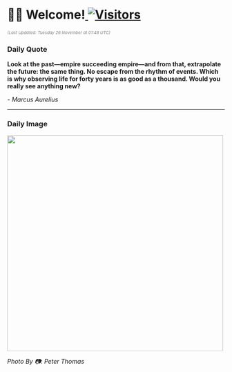 <h1>👋🏽 Welcome!<a href="https://github.com/OmitNomis/"> <img src="https://visitor-badge.laobi.icu/badge?page_id=OmitNomis" alt="Visitors"></a></h1>

<i><p style="font-size: 0.6rem; color:gray">(Last Updated: Tuesday 26 November at 01:48 UTC)</p></i>

<h3> Daily Quote </h3>
<b><p>Look at the past—empire succeeding empire—and from that, extrapolate the future: the same thing. No escape from the rhythm of events. Which is why observing life for forty years is as good as a thousand. Would you really see anything new?</p></b>
<i><caption style="font-size: 0.8rem; color:gray;">- Marcus Aurelius</caption></i>


<hr>

<h3>Daily Image</h3>
<a href="https://images.unsplash.com/photo-1729731321964-6729f1b95c29?crop=entropy&cs=srgb&fm=jpg&ixid=M3w2MjM3MzF8MHwxfHJhbmRvbXx8fHx8fHx8fDE3MzI1ODU3MDN8&ixlib=rb-4.0.3&q=85" target="_blank"><img style="height:500px;" src=https://images.unsplash.com/photo-1729731321964-6729f1b95c29?crop=entropy&cs=srgb&fm=jpg&ixid=M3w2MjM3MzF8MHwxfHJhbmRvbXx8fHx8fHx8fDE3MzI1ODU3MDN8&ixlib=rb-4.0.3&q=85"/></a>

<i><caption style="font-size: 0.8rem; color:gray;"> Photo By 📷: Peter Thomas</caption></i>
